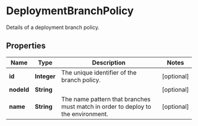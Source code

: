 

# DeploymentBranchPolicy

Details of a deployment branch policy.

## Properties

| Name | Type | Description | Notes |
|------------ | ------------- | ------------- | -------------|
|**id** | **Integer** | The unique identifier of the branch policy. |  [optional] |
|**nodeId** | **String** |  |  [optional] |
|**name** | **String** | The name pattern that branches must match in order to deploy to the environment. |  [optional] |



